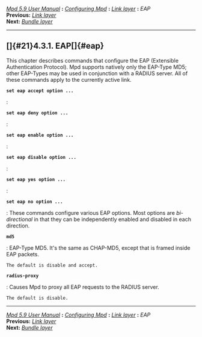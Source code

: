 [*Mpd 5.9 User Manual*](README.md) **:** [*Configuring Mpd*](mpd17.md)
**:** [*Link layer*](mpd20.md) **:** *EAP*\
**Previous:** [*Link layer*](mpd20.md)\
**Next:** [*Bundle layer*](mpd22.md)

------------------------------------------------------------------------

## []{#21}4.3.1. EAP[]{#eap}

This chapter describes commands that configure the EAP (Extensible
Authentication Protocol). Mpd supports natively only the EAP-Type MD5;
other EAP-Types may be used in conjunction with a RADIUS server. All of
these commands apply to the currently active link.

**`set eap accept option ... `**

:   

**`set eap deny option ... `**

:   

**`set eap enable option ... `**

:   

**`set eap disable option ... `**

:   

**`set eap yes option ... `**

:   

**`set eap no option ... `**

:   These commands configure various EAP options. Most options are
    *bi-directional* in that they can be independently enabled and
    disabled in each direction.

**`md5`**

:   EAP-Type MD5. It\'s the same as CHAP-MD5, except that is framed
    inside EAP packets.

    The default is disable and accept.

**`radius-proxy`**

:   Causes Mpd to proxy all EAP requests to the RADIUS server.

    The default is disable.

------------------------------------------------------------------------

[*Mpd 5.9 User Manual*](README.md) **:** [*Configuring Mpd*](mpd17.md)
**:** [*Link layer*](mpd20.md) **:** *EAP*\
**Previous:** [*Link layer*](mpd20.md)\
**Next:** [*Bundle layer*](mpd22.md)
